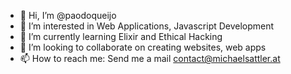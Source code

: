 - 👋 Hi, I’m @paodoqueijo
- 👀 I’m interested in Web Applications, Javascript Development
- 🌱 I’m currently learning Elixir and Ethical Hacking
- 💞️ I’m looking to collaborate on creating websites, web apps
- 📫 How to reach me: Send me a mail contact@michaelsattler.at

<!---
paodoqueijo/paodoqueijo is a ✨ special ✨ repository because its `README.md` (this file) appears on your GitHub profile.
You can click the Preview link to take a look at your changes.
--->
